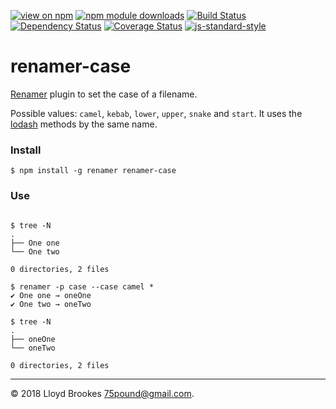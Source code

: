 [![view on npm](https://img.shields.io/npm/v/renamer-case.svg)](https://www.npmjs.org/package/renamer-case)
[![npm module downloads](https://img.shields.io/npm/dt/renamer-case.svg)](https://www.npmjs.org/package/renamer-case)
[![Build Status](https://travis-ci.org/75lb/renamer-case.svg?branch=master)](https://travis-ci.org/75lb/renamer-case)
[![Dependency Status](https://david-dm.org/75lb/renamer-case.svg)](https://david-dm.org/75lb/renamer-case)
[![Coverage Status](https://coveralls.io/repos/github/75lb/renamer-case/badge.svg)](https://coveralls.io/github/75lb/renamer-case)
[![js-standard-style](https://img.shields.io/badge/code%20style-standard-brightgreen.svg)](https://github.com/feross/standard)

# renamer-case

[Renamer](https://github.com/75lb/renamer) plugin to set the case of a filename.

Possible values: `camel`, `kebab`, `lower`, `upper`, `snake` and `start`. It uses the [lodash](https://lodash.com/docs/4.17.10#camelCase) methods by the same name.

### Install

```
$ npm install -g renamer renamer-case
```

### Use

```

$ tree -N
.
├── One one
└── One two

0 directories, 2 files

$ renamer -p case --case camel *
✔︎ One one → oneOne
✔︎ One two → oneTwo

$ tree -N
.
├── oneOne
└── oneTwo

0 directories, 2 files
```

* * *

&copy; 2018 Lloyd Brookes <75pound@gmail.com>.